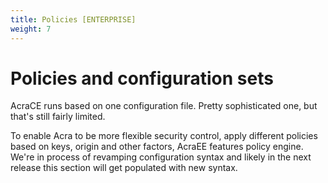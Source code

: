 ```yaml
---
title: Policies [ENTERPRISE]
weight: 7
---
```


# Policies and configuration sets

AcraCE runs based on one configuration file. Pretty sophisticated one, but that's still fairly limited. 

To enable Acra to be more flexible security control, apply different policies based on keys, origin and other factors, AcraEE features policy engine. We're in process of revamping configuration syntax and likely in the next release this section will get populated with new syntax.
